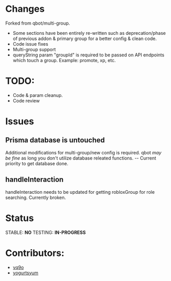 # Changes
Forked from qbot/multi-group.

* Some sections have been entirely re-written such as deprecation/phase of previous addon & primary group for a better config & clean code.
* Code issue fixes
* Multi-group support
* queryString param "groupId" is required to be passed on API endpoints which touch a group. Example: promote, xp, etc.

# TODO:
* Code & param cleanup.
* Code review

# Issues
## Prisma database is untouched
Additional modifications for multi-group/new config is required. qbot *may be fine* as long you don't utilize database releated functions. -- Current priority to get database done.

## handleInteraction
handleInteraction needs to be updated for getting robloxGroup for role searching. Currently broken.

# Status
STABLE: **NO**
TESTING: **IN-PROGRESS**

# Contributors:
* [vq9o](https://github.com/vq9o)
* [yogurtsyum](https://github.com/yogurtsyum) 